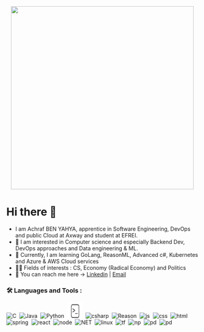 <div align="center">
  <img src="https://media0.giphy.com/media/FspLvJQlQACXu/giphy.gif?cid=ecf05e47dc1p3yk73gf4tarr0mm7xi4seamuophdvurm934b&rid=giphy.gif&ct=g" width="480" height="480"/>
</div>

# Hi there 👋

* I am Achraf BEN YAHYA, apprentice in Software Engineering, DevOps and public Cloud at Axway and student at EFREI.
* 👀 I am interested in Computer science and especially Backend Dev, DevOps approaches and Data engineering & ML.
* 📖 Currently, I am learning GoLang, ReasonML, Advanced c#, Kubernetes and Azure & AWS Cloud services
* 🕵️‍♂️ Fields of interests : CS, Economy (Radical Economy) and Politics
* 💼 You can reach me here -> [Linkedin](https://www.linkedin.com/in/achraf-ben-yahya-1397a61a1/) | [Email](www.google.com)


### :hammer_and_wrench: Languages and Tools :
<div>
  <img src="https://upload.wikimedia.org/wikipedia/commons/thumb/1/18/C_Programming_Language.svg/1200px-C_Programming_Language.svg.png" title="C" alt="C" width="40" height="40"/>&nbsp;
  <img src="https://d1fmx1rbmqrxrr.cloudfront.net/zdnet/i/edit/ne/2021/09/logo_java.jpg" title="Java" alt="Java" width="40" height="40"/>&nbsp;
  <img src="https://upload.wikimedia.org/wikipedia/commons/thumb/c/c3/Python-logo-notext.svg/1200px-Python-logo-notext.svg.png" title="Python" alt="Python" width="40" height="40"/>&nbsp;
  <img src="https://raw.githubusercontent.com/computefoundation/gnu-linux-shell-scripting/images/logo.png" title="Bash" alt="Bash" width="40" height="40"/>&nbsp;
  <img src="https://play-lh.googleusercontent.com/uGqP7F-E_eaEwTb3hMz63MWf0YKRSK6n9INBwibBSOrGDg6B3sd-ACuqNrR312ohdQ" title="csharp" alt="csharp" width="40" height="40"/>&nbsp;
  <img src="https://reasonml.github.io/img/reason.svg" title="Reason" alt="Reason" width="40" height="40"/>&nbsp;
  <img src="https://upload.wikimedia.org/wikipedia/commons/thumb/9/99/Unofficial_JavaScript_logo_2.svg/1200px-Unofficial_JavaScript_logo_2.svg.png" title="js" alt="js" width="40" height="40"/>&nbsp;
  <img src="https://upload.wikimedia.org/wikipedia/commons/thumb/d/d5/CSS3_logo_and_wordmark.svg/1200px-CSS3_logo_and_wordmark.svg.png" title="css" alt="css" width="40" height="40"/>&nbsp;
  <img src="https://encrypted-tbn0.gstatic.com/images?q=tbn:ANd9GcQpngGRjYX1ca7qAADU3K6eGLj7ShQE3L2otdzfryl_Y9Ht2QRoQKYQbsXd36XIxMbYOw0&usqp=CAU" title="html" alt="html" width="40" height="40"/>&nbsp;
  <img src="https://upload.wikimedia.org/wikipedia/commons/thumb/4/44/Spring_Framework_Logo_2018.svg/1280px-Spring_Framework_Logo_2018.svg.png" title="spring" alt="spring" width="40" height="40"/>&nbsp;
  <img src="https://upload.wikimedia.org/wikipedia/commons/thumb/a/a7/React-icon.svg/1200px-React-icon.svg.png" title="react" alt="react" width="40" height="40"/>&nbsp;
    <img src="https://upload.wikimedia.org/wikipedia/commons/thumb/d/d9/Node.js_logo.svg/1200px-Node.js_logo.svg.png" title="node" alt="node" width="40" height="40"/>&nbsp;
    <img src="https://scand.com/wp-content/uploads/2021/04/Net.jpg" title=NET" alt="NET" width="40" height="40"/>&nbsp;
    <img src="https://encrypted-tbn0.gstatic.com/images?q=tbn:ANd9GcRbi9aVFq2CV5UxsEhDk4L5Hk_u4nHnSTnsWhnOUNRg4mfdOfWZfJoPGLZL01QvgvIDT8Q&usqp=CAU" title="linux" alt="linux" width="40" height="40"/>&nbsp;
    <img src="https://yt3.googleusercontent.com/ytc/AL5GRJXDeStsPJL7Uz92074WfPjSGB7j810G8LqwhTKKSA=s900-c-k-c0x00ffffff-no-rj" title="tf" alt="tf" width="40" height="40"/>&nbsp;
    <img src="https://encrypted-tbn0.gstatic.com/images?q=tbn:ANd9GcR_VfYfuw4JGQC0QLtbrhWyAQgW9qD9fXanG34lWGAyI1y34PxtAPagPNkCTAoX7_x7sFw&usqp=CAU" title=np" alt="np" width="40" height="40"/>&nbsp;
    <img src="https://upload.wikimedia.org/wikipedia/commons/thumb/2/22/Pandas_mark.svg/1200px-Pandas_mark.svg.png"  title="pd" alt="pd" width="40" height="40"/>&nbsp;
    <img src="https://upload.wikimedia.org/wikipedia/commons/thumb/2/29/Postgresql_elephant.svg/1200px-Postgresql_elephant.svg.png"  title="pd" alt="pd" width="40" height="40"/>&nbsp; 
</div>


